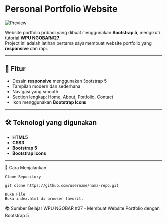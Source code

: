 # Personal Portfolio Website

![Preview](screenshot.png)

Website portfolio pribadi yang dibuat menggunakan **Bootstrap 5**, mengikuti tutorial **WPU NGOBAR#27**.  
Project ini adalah latihan pertama saya membuat website portfolio yang **responsive** dan rapi.

---

## 🚀 Fitur

- Desain **responsive** menggunakan Bootstrap 5
- Tampilan modern dan sederhana
- Navigasi yang smooth
- Section lengkap: Home, About, Portfolio, Contact
- Ikon menggunakan **Bootstrap Icons**

---

## 🛠️ Teknologi yang digunakan

- **HTML5**
- **CSS3**
- **Bootstrap 5**
- **Bootstrap Icons**

---


🚀 Cara Menjalankan

    Clone Repository

    git clone https://github.com/username/nama-repo.git

    Buka File
    Buka index.html di browser favorit.




📚 Sumber Belajar
  WPU NGOBAR #27 – Membuat Website Portfolio dengan Bootstrap 5
